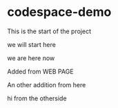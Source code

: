 # codespace-demo

This is the start of the project

we will start here

we are here now

Added from WEB PAGE

An other addition from here

hi from the otherside